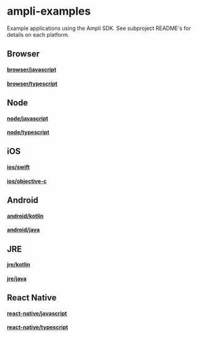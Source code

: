 # ampli-examples
Example applications using the Ampli SDK. 
See subproject README's for details on each platform.

## Browser
#### [browser/javascript](browser/javascript/react-app)
#### [browser/typescript](browser/typescript/react-app)

## Node
#### [node/javascript](node/javascript)
#### [node/typescript](node/typescript)

## iOS
####  [ios/swift](ios/swift/AmpliSwiftSampleApp)
####  [ios/objective-c](ios/objective-c/AmpliObjectiveCSampleApp)

## Android
#### [android/kotlin](android/kotlin/AmpliApp)
#### [android/java](android/java/AmpliApp)

## JRE
#### [jre/kotlin](jre/kotlin/AmpliApp)
#### [jre/java](jre/java/AmpliApp)

## React Native
#### [react-native/javascript](react-native/javascript/AmpliApp)
#### [react-native/typescript](react-native/typescript/AmpliApp)
